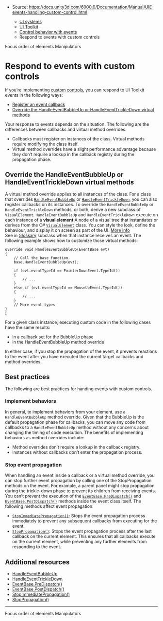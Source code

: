 * Source: https://docs.unity3d.com/6000.0/Documentation/Manual/UIE-events-handling-custom-control.html

  * [UI systems](https://docs.unity3d.com/6000.0/Documentation/Manual/UIToolkits.html)
  * [UI Toolkit](https://docs.unity3d.com/6000.0/Documentation/Manual/UIElements.html)
  * [Control behavior with events](https://docs.unity3d.com/6000.0/Documentation/Manual/UIE-Events.html)
  * Respond to events with custom controls


[](https://docs.unity3d.com/6000.0/Documentation/Manual/UIE-focus-order.html)
Focus order of elements
[](https://docs.unity3d.com/6000.0/Documentation/Manual/UIE-manipulators.html)
Manipulators
# Respond to events with custom controls
If you’re implementing [custom controls](https://docs.unity3d.com/6000.0/Documentation/Manual/UIE-custom-controls.html), you can respond to UI Toolkit events in the following ways:
  * [Register an event callback](https://docs.unity3d.com/6000.0/Documentation/Manual/UIE-Events-Handling.html#register-an-event-callback)
  * [Override the HandleEventBubbleUp or HandleEventTrickleDown virtual methods](https://docs.unity3d.com/6000.0/Documentation/Manual/UIE-events-handling-custom-control.html#override-a-handle-event-virtual-method)


Your response to events depends on the situation. The following are the differences between callbacks and virtual method overrides:
  * Callbacks must register on instances of the class. Virtual methods require modifying the class itself.
  * Virtual method overrides have a slight performance advantage because they don’t require a lookup in the callback registry during the propagation phase.


## Override the HandleEventBubbleUp or HandleEventTrickleDown virtual methods
A virtual method override applies to all instances of the class. For a class that overrides [`HandleEventBubbleUp`](https://docs.unity3d.com/6000.0/Documentation/ScriptReference/UIElements.CallbackEventHandler.HandleEventBubbleUp.html) or [`HandleEventTrickleDown`](https://docs.unity3d.com/6000.0/Documentation/ScriptReference/UIElements.CallbackEventHandler.HandleEventTrickleDown.html), you can also register callbacks on its instances.
To override the `HandleEventBubbleUp` or `HandleEventTrickleDown` methods, or both, derive a new subclass of `VisualElement`.
`HandleEventBubbleUp` and `HandleEventTrickleDown` execute on each instance of a **visual element** A node of a visual tree that instantiates or derives from the C# [`VisualElement`](https://docs.unity3d.com/6000.0/Documentation/ScriptReference/UIElements.VisualElement.html) class. You can style the look, define the behaviour, and display it on screen as part of the UI. [More info](https://docs.unity3d.com/6000.0/Documentation/Manual/UIE-VisualTree.html)  
See in [Glossary](https://docs.unity3d.com/6000.0/Documentation/Manual/Glossary.html#Visualelement) subclass when that instance receives an event. 
The following example shows how to customize those virtual methods:
```
override void HandleEventBubbleUp(EventBase evt)
{
    // Call the base function.
    base.HandleEventBubbleUp(evt);

    if (evt.eventTypeId == PointerDownEvent.TypeId())
    {
        // ...
    }
    else if (evt.eventTypeId == MouseUpEvent.TypeId())
    {
        // ...
    }
    // More event types
}

```

For a given class instance, executing custom code in the following cases have the same results:
  * In a callback set for the BubbleUp phase
  * In the HandleEventBubbleUp method override


In either case, if you stop the propagation of the event, it prevents reactions to the event after you have executed the current target callbacks and method overrides.
## Best practices
The following are best practices for handing events with custom controls.
### Implement behaviors
In general, to implement behaviors from your element, use a `HandleEventBubbleUp` method override. 
Given that the BubbleUp is the default propagation phase for callbacks, you can move any code from callbacks to a `HandleEventBubbleUp` method without any concerns about changing the timing of code execution.
The benefits of implementing behaviors as method overrides include:
  * Method overrides don’t require a lookup in the callback registry.
  * Instances without callbacks don’t enter the propagation process.


### Stop event propagation
When handling an event inside a callback or a virtual method override, you can stop further event propagation by calling one of the StopPropagation methods on the event. For example, a parent panel might stop propagation during the trickle-down phase to prevent its children from receiving events.
You can’t prevent the execution of the [`EventBase.PreDispatch()`](https://docs.unity3d.com/6000.0/Documentation/ScriptReference/UIElements.EventBase.PreDispatch.html) and [`EventBase.PostDispatch()`](https://docs.unity3d.com/6000.0/Documentation/ScriptReference/UIElements.EventBase.PostDispatch.html) methods inside the event class itself.
The following methods affect event propagation:
  * [`StopImmediatePropagation()`](https://docs.unity3d.com/6000.0/Documentation/ScriptReference/UIElements.EventBase.StopImmediatePropagation.html): Stops the event propagation process immediately to prevent any subsequent callbacks from executing for the event.
  * [`StopPropagation()`](https://docs.unity3d.com/6000.0/Documentation/ScriptReference/UIElements.EventBase.StopPropagation.html): Stops the event propagation process after the last callback on the current element. This ensures that all callbacks execute on the current element, while preventing any further elements from responding to the event.


## Additional resources
  * [HandleEventBubbleUp](https://docs.unity3d.com/6000.0/Documentation/ScriptReference/UIElements.CallbackEventHandler.HandleEventBubbleUp.html)
  * [HandleEventTrickleDown](https://docs.unity3d.com/6000.0/Documentation/ScriptReference/UIElements.CallbackEventHandler.HandleEventTrickleDown.html)
  * [EventBase.PreDispatch()](https://docs.unity3d.com/6000.0/Documentation/ScriptReference/UIElements.EventBase.PreDispatch.html)
  * [EventBase.PostDispatch()](https://docs.unity3d.com/6000.0/Documentation/ScriptReference/UIElements.EventBase.PostDispatch.html)
  * [StopImmediatePropagation()](https://docs.unity3d.com/6000.0/Documentation/ScriptReference/UIElements.EventBase.StopImmediatePropagation.html)
  * [StopPropagation()](https://docs.unity3d.com/6000.0/Documentation/ScriptReference/UIElements.EventBase.StopPropagation.html)


* * *
[](https://docs.unity3d.com/6000.0/Documentation/Manual/UIE-focus-order.html)
Focus order of elements
[](https://docs.unity3d.com/6000.0/Documentation/Manual/UIE-manipulators.html)
Manipulators
